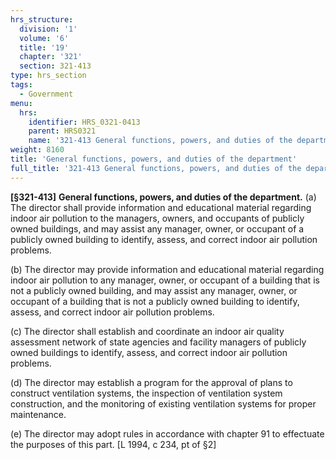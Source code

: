 ```yaml
---
hrs_structure:
  division: '1'
  volume: '6'
  title: '19'
  chapter: '321'
  section: 321-413
type: hrs_section
tags:
  - Government
menu:
  hrs:
    identifier: HRS_0321-0413
    parent: HRS0321
    name: '321-413 General functions, powers, and duties of the department'
weight: 8160
title: 'General functions, powers, and duties of the department'
full_title: '321-413 General functions, powers, and duties of the department'
---
```

**[§321-413]** **General functions, powers, and duties of the department.** (a) The director shall provide information and educational material regarding indoor air pollution to the managers, owners, and occupants of publicly owned buildings, and may assist any manager, owner, or occupant of a publicly owned building to identify, assess, and correct indoor air pollution problems.

(b) The director may provide information and educational material regarding indoor air pollution to any manager, owner, or occupant of a building that is not a publicly owned building, and may assist any manager, owner, or occupant of a building that is not a publicly owned building to identify, assess, and correct indoor air pollution problems.

(c) The director shall establish and coordinate an indoor air quality assessment network of state agencies and facility managers of publicly owned buildings to identify, assess, and correct indoor air pollution problems.

(d) The director may establish a program for the approval of plans to construct ventilation systems, the inspection of ventilation system construction, and the monitoring of existing ventilation systems for proper maintenance.

(e) The director may adopt rules in accordance with chapter 91 to effectuate the purposes of this part. [L 1994, c 234, pt of §2]